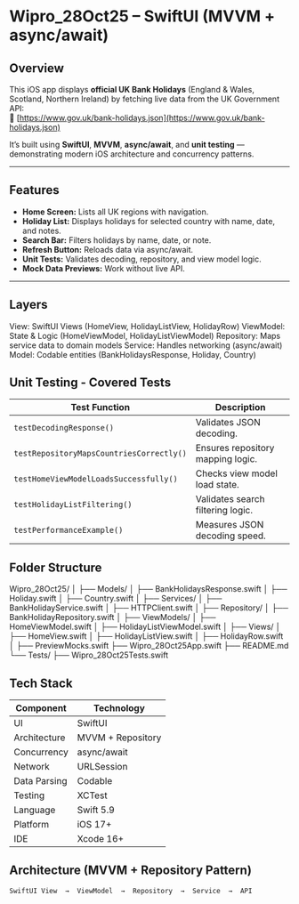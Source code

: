 # Wipro_28Oct25 – SwiftUI (MVVM + async/await)

## Overview
This iOS app displays **official UK Bank Holidays** (England & Wales, Scotland, Northern Ireland) by fetching live data from the UK Government API:  
🔗 [https://www.gov.uk/bank-holidays.json](https://www.gov.uk/bank-holidays.json)

It’s built using **SwiftUI**, **MVVM**, **async/await**, and **unit testing** — demonstrating modern iOS architecture and concurrency patterns.

---

## Features
- **Home Screen:** Lists all UK regions with navigation.
- **Holiday List:** Displays holidays for selected country with name, date, and notes.
- **Search Bar:** Filters holidays by name, date, or note.
- **Refresh Button:** Reloads data via async/await.
- **Unit Tests:** Validates decoding, repository, and view model logic.
- **Mock Data Previews:** Work without live API.

---

## Layers
View: SwiftUI Views (HomeView, HolidayListView, HolidayRow)
ViewModel: State & Logic (HomeViewModel, HolidayListViewModel)
Repository: Maps service data to domain models
Service: Handles networking (async/await)
Model: Codable entities (BankHolidaysResponse, Holiday, Country)


## Unit Testing - Covered Tests
| Test Function                            | Description                       |
| ---------------------------------------- | --------------------------------- |
| `testDecodingResponse()`                 | Validates JSON decoding.          |
| `testRepositoryMapsCountriesCorrectly()` | Ensures repository mapping logic. |
| `testHomeViewModelLoadsSuccessfully()`   | Checks view model load state.     |
| `testHolidayListFiltering()`             | Validates search filtering logic. |
| `testPerformanceExample()`               | Measures JSON decoding speed.     |


## Folder Structure
Wipro_28Oct25/
│
├── Models/
│   ├── BankHolidaysResponse.swift
│   ├── Holiday.swift
│   ├── Country.swift
│
├── Services/
│   ├── BankHolidayService.swift
│   ├── HTTPClient.swift
│
├── Repository/
│   ├── BankHolidayRepository.swift
│
├── ViewModels/
│   ├── HomeViewModel.swift
│   ├── HolidayListViewModel.swift
│
├── Views/
│   ├── HomeView.swift
│   ├── HolidayListView.swift
│   ├── HolidayRow.swift
│
├── PreviewMocks.swift
├── Wipro_28Oct25App.swift
├── README.md
└── Tests/
    ├── Wipro_28Oct25Tests.swift


## Tech Stack
| Component    | Technology        |
| ------------ | ----------------- |
| UI           | SwiftUI           |
| Architecture | MVVM + Repository |
| Concurrency  | async/await       |
| Network      | URLSession        |
| Data Parsing | Codable           |
| Testing      | XCTest            |
| Language     | Swift 5.9         |
| Platform     | iOS 17+           |
| IDE          | Xcode 16+         |

## Architecture (MVVM + Repository Pattern)

```text
SwiftUI View  →  ViewModel  →  Repository  →  Service  →  API

